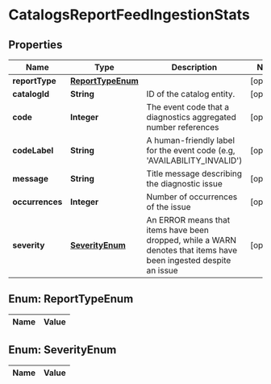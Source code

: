 

# CatalogsReportFeedIngestionStats

## Properties

Name | Type | Description | Notes
------------ | ------------- | ------------- | -------------
**reportType** | [**ReportTypeEnum**](#ReportTypeEnum) |  |  [optional]
**catalogId** | **String** | ID of the catalog entity. |  [optional]
**code** | **Integer** | The event code that a diagnostics aggregated number references |  [optional]
**codeLabel** | **String** | A human-friendly label for the event code (e.g, &#39;AVAILABILITY_INVALID&#39;) |  [optional]
**message** | **String** | Title message describing the diagnostic issue |  [optional]
**occurrences** | **Integer** | Number of occurrences of the issue |  [optional]
**severity** | [**SeverityEnum**](#SeverityEnum) | An ERROR means that items have been dropped, while a WARN denotes that items have been ingested despite an issue |  [optional]


## Enum: ReportTypeEnum

Name | Value
---- | -----


## Enum: SeverityEnum

Name | Value
---- | -----




